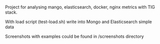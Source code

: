 Project for analysing mango, elasticsearch, docker, nginx metrics with TIG stack.

With load script (test-load.sh) write into Mongo and Elasticsearch simple data

Screenshots with examples could be found in /screenshots directory